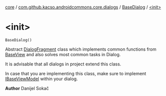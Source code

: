 [core](../../index.md) / [com.github.kacso.androidcommons.core.dialogs](../index.md) / [BaseDialog](index.md) / [&lt;init&gt;](.)

# &lt;init&gt;

`BaseDialog()`

Abstract [DialogFragment](#) class which implements common functions from [BaseView](../../com.github.kacso.androidcommons.core.views/-base-view/index.md) and also solves most
common tasks in Dialog.

It is advisable that all dialogs in project extend this class.

In case that you are implementing this class, make sure to implement [IBaseViewModel](../../com.github.kacso.androidcommons.core.mvvm.viewmodels/-i-base-view-model/index.md) within your dialog.

**Author**
Danijel Sokač

